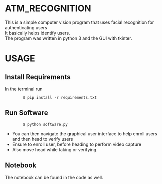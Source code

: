 # ATM_RECOGNITION
This is a simple computer vision program that uses facial recognition for authenticating users 
<br>It basically helps identify users.
<br> The program was written in python 3 and the GUI with tkinter.

# USAGE

Install Requirements
--------
In the terminal run

            $ pip install -r requirements.txt 


Run Software 
--------
            $ python software.py

- You can then navigate the graphical user interface to help enroll users and then head to verify users
- Ensure to enroll user, before heading to perform video capture
- Also move head while taking or verifying.


Notebook
-------
The notebook can be found in the code as well.

